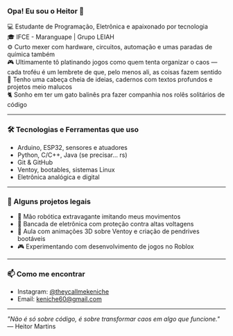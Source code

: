 ### Opa! Eu sou o Heitor 👋

💻 Estudante de Programação, Eletrônica e apaixonado por tecnologia  
🎓 IFCE - Maranguape | Grupo LEIAH  
⚙️ Curto mexer com hardware, circuitos, automação e umas paradas de química também  
🎮 Ultimamente tô platinando jogos como quem tenta organizar o caos — cada troféu é um lembrete de que, pelo menos ali, as coisas fazem sentido
🧠 Tenho uma cabeça cheia de ideias, cadernos com textos profundos e projetos meio malucos  
🐈 Sonho em ter um gato balinês pra fazer companhia nos rolês solitários de código

---

### 🛠️ Tecnologias e Ferramentas que uso

- Arduino, ESP32, sensores e atuadores
- Python, C/C++, Java (se precisar... rs)
- Git & GitHub
- Ventoy, bootables, sistemas Linux
- Eletrônica analógica e digital

---

### 🚀 Alguns projetos legais

- 🦾 Mão robótica extravagante imitando meus movimentos  
- 🔌 Bancada de eletrônica com proteção contra altas voltagens  
- 📀 Aula com animações 3D sobre Ventoy e criação de pendrives bootáveis  
- 🎮 Experimentando com desenvolvimento de jogos no Roblox

---

### 📫 Como me encontrar

- Instagram: [@theycallmekeniche](https://instagram.com/teuuser)
- Email: keniche60@gmail.com

---

_"Não é só sobre código, é sobre transformar caos em algo que funcione."_  
— Heitor Martins

